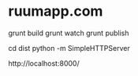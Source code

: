 # ruumapp.com


grunt build
grunt watch
grunt publish

cd dist
python -m SimpleHTTPServer

http://localhost:8000/
